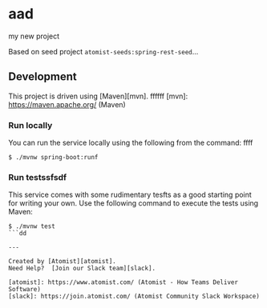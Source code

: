 # aad
my new project

Based on seed project `atomist-seeds:spring-rest-seed`...

## Development

This project is driven using [Maven][mvn].
ffffff
[mvn]: https://maven.apache.org/ (Maven)

### Run locally

You can run the service locally using the following from the command:
ffff
```
$ ./mvnw spring-boot:runf
```

### Run testssfsdf

This service comes with some rudimentary tesfts as a good starting
point for writing your own.  Use the following command to execute the
tests using Maven:

```
$ ./mvnw test
```dd

---

Created by [Atomist][atomist].
Need Help?  [Join our Slack team][slack].

[atomist]: https://www.atomist.com/ (Atomist - How Teams Deliver Software)
[slack]: https://join.atomist.com/ (Atomist Community Slack Workspace)
